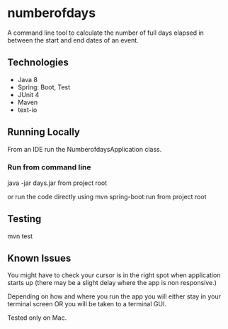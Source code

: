 # numberofdays

 A command line tool to calculate the number of full days elapsed in between the start and end dates of an event.
 
## Technologies

- Java 8
- Spring: Boot, Test
- JUnit 4
- Maven
- text-io


## Running Locally

From an IDE run the NumberofdaysApplication class. 


### Run from command line

java -jar days.jar from project root

or run the code directly using mvn spring-boot:run from project root


## Testing

mvn test 
 
## Known Issues

You might have to check your cursor is in the right spot when application starts up (there may be a slight delay where the app is non responsive.)

Depending on how and where you run the app you will either stay in your terminal screen OR you will be taken to a terminal GUI.

Tested only on Mac.